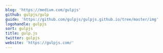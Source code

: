 ```yaml
---
blog: 'https://medium.com/gulpjs'
github: gulpjs/gulp
guide: 'https://github.com/gulpjs/gulpjs.github.io/tree/master/img'
logohandle: gulpjs
sort: gulpjs
title: gulp.js
twitter: gulpjs
website: 'https://gulpjs.com/'
---
```

